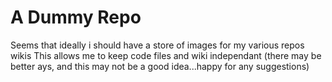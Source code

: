 # A Dummy Repo

Seems that ideally i should have a store of images for my various repos wikis
This allows me to keep code files and wiki independant (there may be better ays, and this
may not be a good idea...happy for any suggestions)
